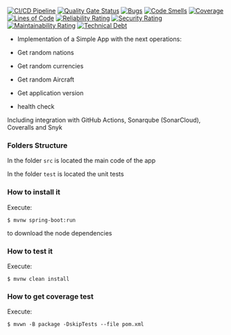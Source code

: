 [![CI/CD Pipeline](https://github.com/AlexAr730/labfake/actions/workflows/build.yml/badge.svg)](https://github.com/AlexAr730/labfake/actions/workflows/build.yml)
[![Quality Gate Status](https://sonarcloud.io/api/project_badges/measure?project=AlexAr730_labfake&metric=alert_status)](https://sonarcloud.io/summary/new_code?id=AlexAr730_labfake)
[![Bugs](https://sonarcloud.io/api/project_badges/measure?project=AlexAr730_labfake&metric=bugs)](https://sonarcloud.io/summary/new_code?id=AlexAr730_labfake)
[![Code Smells](https://sonarcloud.io/api/project_badges/measure?project=AlexAr730_labfake&metric=code_smells)](https://sonarcloud.io/summary/new_code?id=AlexAr730_labfake)
[![Coverage](https://sonarcloud.io/api/project_badges/measure?project=AlexAr730_labfake&metric=coverage)](https://sonarcloud.io/summary/new_code?id=AlexAr730_labfake)
[![Lines of Code](https://sonarcloud.io/api/project_badges/measure?project=AlexAr730_labfake&metric=ncloc)](https://sonarcloud.io/summary/new_code?id=AlexAr730_labfake)
[![Reliability Rating](https://sonarcloud.io/api/project_badges/measure?project=AlexAr730_labfake&metric=reliability_rating)](https://sonarcloud.io/summary/new_code?id=AlexAr730_labfake)
[![Security Rating](https://sonarcloud.io/api/project_badges/measure?project=AlexAr730_labfake&metric=security_rating)](https://sonarcloud.io/summary/new_code?id=AlexAr730_labfake)
[![Maintainability Rating](https://sonarcloud.io/api/project_badges/measure?project=AlexAr730_labfake&metric=sqale_rating)](https://sonarcloud.io/summary/new_code?id=AlexAr730_labfake)
[![Technical Debt](https://sonarcloud.io/api/project_badges/measure?project=AlexAr730_labfake&metric=sqale_index)](https://sonarcloud.io/summary/new_code?id=AlexAr730_labfake)


* Implementation of a Simple App with the next operations:

* Get random nations
* Get random currencies
* Get random Aircraft
* Get application version
* health check

Including integration with GitHub Actions, Sonarqube (SonarCloud), Coveralls and Snyk

### Folders Structure

In the folder `src` is located the main code of the app

In the folder `test` is located the unit tests

### How to install it

Execute:

```shell
$ mvnw spring-boot:run
```
to download the node dependencies

### How to test it

Execute:

```shell
$ mvnw clean install
```

### How to get coverage test

Execute:

```shell
$ mvwn -B package -DskipTests --file pom.xml
```
